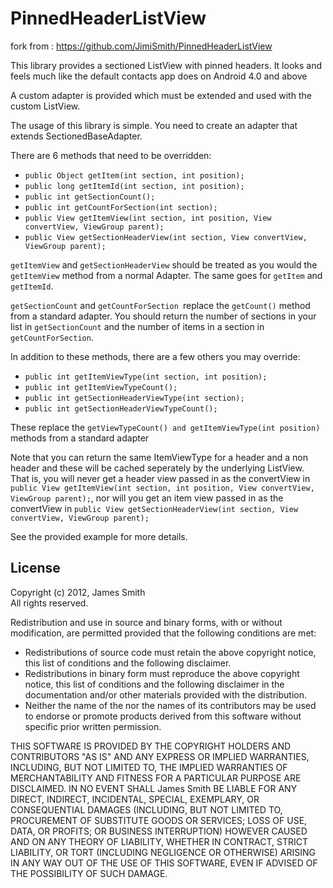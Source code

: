 PinnedHeaderListView
================
fork from : https://github.com/JimiSmith/PinnedHeaderListView


This library provides a sectioned ListView with pinned headers. It looks and feels much like the default contacts app does on Android 4.0 and above

A custom adapter is provided which must be extended and used with the custom ListView.

The usage of this library is simple. You need to create an adapter that extends SectionedBaseAdapter.

There are 6 methods that need to be overridden:

* ```public Object getItem(int section, int position);```
* ```public long getItemId(int section, int position);```
* ```public int getSectionCount();```
* ```public int getCountForSection(int section);```
* ```public View getItemView(int section, int position, View convertView, ViewGroup parent);```
* ```public View getSectionHeaderView(int section, View convertView, ViewGroup parent);```

```getItemView``` and ```getSectionHeaderView``` should be treated as you would the ```getItemView``` method from a normal Adapter.
The same goes for ```getItem``` and ```getItemId```.

```getSectionCount``` and ```getCountForSection ```replace the ```getCount()``` method from a standard adapter.
You should return the number of sections in your list in ```getSectionCount``` and the number of items in a section in ```getCountForSection```.

In addition to these methods, there are a few others you may override:

* ```public int getItemViewType(int section, int position);```
* ```public int getItemViewTypeCount();```
* ```public int getSectionHeaderViewType(int section);```
* ```public int getSectionHeaderViewTypeCount();```

These replace the ```getViewTypeCount() and getItemViewType(int position)``` methods from a standard adapter

Note that you can return the same ItemViewType for a header and a non header and these will be cached seperately by the underlying ListView.  
That is, you will never get a header view passed in as the convertView in ```public View getItemView(int section, int position, View convertView, ViewGroup parent);```,
nor will you get an item view passed in as the convertView in ```public View getSectionHeaderView(int section, View convertView, ViewGroup parent);```

See the provided example for more details.

License
-------
Copyright (c) 2012, James Smith  
All rights reserved.  

Redistribution and use in source and binary forms, with or without
modification, are permitted provided that the following conditions are met:  
* Redistributions of source code must retain the above copyright
  notice, this list of conditions and the following disclaimer.  
* Redistributions in binary form must reproduce the above copyright
  notice, this list of conditions and the following disclaimer in the
  documentation and/or other materials provided with the distribution.  
* Neither the name of the <organization> nor the
  names of its contributors may be used to endorse or promote products
  derived from this software without specific prior written permission.  

THIS SOFTWARE IS PROVIDED BY THE COPYRIGHT HOLDERS AND CONTRIBUTORS "AS IS" AND
ANY EXPRESS OR IMPLIED WARRANTIES, INCLUDING, BUT NOT LIMITED TO, THE IMPLIED
WARRANTIES OF MERCHANTABILITY AND FITNESS FOR A PARTICULAR PURPOSE ARE
DISCLAIMED. IN NO EVENT SHALL James Smith BE LIABLE FOR ANY
DIRECT, INDIRECT, INCIDENTAL, SPECIAL, EXEMPLARY, OR CONSEQUENTIAL DAMAGES
(INCLUDING, BUT NOT LIMITED TO, PROCUREMENT OF SUBSTITUTE GOODS OR SERVICES;
LOSS OF USE, DATA, OR PROFITS; OR BUSINESS INTERRUPTION) HOWEVER CAUSED AND
ON ANY THEORY OF LIABILITY, WHETHER IN CONTRACT, STRICT LIABILITY, OR TORT
(INCLUDING NEGLIGENCE OR OTHERWISE) ARISING IN ANY WAY OUT OF THE USE OF THIS
SOFTWARE, EVEN IF ADVISED OF THE POSSIBILITY OF SUCH DAMAGE.
